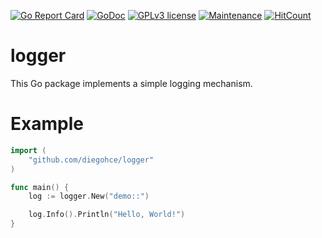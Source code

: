 [![Go Report Card](https://goreportcard.com/badge/github.com/diegohce/logger)](https://goreportcard.com/report/github.com/diegohce/logger)
[![GoDoc](https://godoc.org/github.com/diegohce/logger?status.svg)](https://godoc.org/github.com/diegohce/logger)
[![GPLv3 license](https://img.shields.io/badge/License-GPLv3-blue.svg)](https://github.com/diegohce/logger/blob/master/LICENSE)
[![Maintenance](https://img.shields.io/badge/Maintained%3F-yes-green.svg)](https://github.com/diegohce/logger/graphs/commit-activity)
[![HitCount](http://hits.dwyl.io/diegohce/logger.svg)](http://hits.dwyl.io/diegohce/logger)


# logger

This Go package implements a simple logging mechanism.

# Example

```go
import (
	"github.com/diegohce/logger"
)

func main() {
	log := logger.New("demo::")

	log.Info().Println("Hello, World!")
}
```
